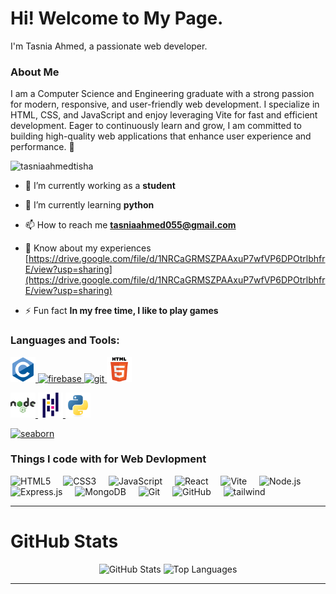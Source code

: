 <h1> Hi! Welcome to My Page.</h1>


<p> I'm Tasnia Ahmed, a passionate web developer.</p>

<h3>About Me</h3>
<p>I am a Computer Science and Engineering graduate with a strong passion for modern, responsive, and user-friendly web development. I specialize in HTML, CSS, and JavaScript and enjoy leveraging Vite for fast and efficient development. Eager to continuously learn and grow, I am committed to building high-quality web applications that enhance user experience and performance. 🚀</p>

<p align="left"> <img src="https://komarev.com/ghpvc/?username=tasniaahmedtisha&label=Profile%20views&color=0e75b6&style=flat" alt="tasniaahmedtisha" /> </p>

- 🔭 I’m currently working as a **student**

- 🌱 I’m currently learning **python**

- 📫 How to reach me **tasniaahmed055@gmail.com**

- 📄 Know about my experiences [https://drive.google.com/file/d/1NRCaGRMSZPAAxuP7wfVP6DPOtrlbhfrE/view?usp=sharing](https://drive.google.com/file/d/1NRCaGRMSZPAAxuP7wfVP6DPOtrlbhfrE/view?usp=sharing)

- ⚡ Fun fact **In my free time, I like to play games**

<h3 align="left">Languages and Tools:</h3>
<p align="left"> <a href="https://www.cprogramming.com/" target="_blank" rel="noreferrer"> <img src="https://raw.githubusercontent.com/devicons/devicon/master/icons/c/c-original.svg" alt="c" width="40" height="40"/> </a>
   <a href="https://firebase.google.com/" target="_blank" rel="noreferrer"> <img src="https://www.vectorlogo.zone/logos/firebase/firebase-icon.svg" alt="firebase" width="40" height="40"/> </a>
  <a href="https://git-scm.com/" target="_blank" rel="noreferrer"> <img src="https://www.vectorlogo.zone/logos/git-scm/git-scm-icon.svg" alt="git" width="40" height="40"/> </a>
  <a href="https://www.w3.org/html/" target="_blank" rel="noreferrer"> <img src="https://raw.githubusercontent.com/devicons/devicon/master/icons/html5/html5-original-wordmark.svg" alt="html5" width="40" height="40"/> </a>
 
  <a href="https://nodejs.org" target="_blank" rel="noreferrer"> <img src="https://raw.githubusercontent.com/devicons/devicon/master/icons/nodejs/nodejs-original-wordmark.svg" alt="nodejs" width="40" height="40"/> </a>
  <a href="https://pandas.pydata.org/" target="_blank" rel="noreferrer"> <img src="https://raw.githubusercontent.com/devicons/devicon/2ae2a900d2f041da66e950e4d48052658d850630/icons/pandas/pandas-original.svg" alt="pandas" width="40" height="40"/> </a> <a href="https://www.python.org" target="_blank" rel="noreferrer"> <img src="https://raw.githubusercontent.com/devicons/devicon/master/icons/python/python-original.svg" alt="python" width="40" height="40"/> </a> 
 
  <a href="https://seaborn.pydata.org/" target="_blank" rel="noreferrer"> <img src="https://seaborn.pydata.org/_images/logo-mark-lightbg.svg" alt="seaborn" width="40" height="40"/> </a>
   </p>

<h3>Things I code with for Web Devlopment</h3>

<div align="left">
  <img src="https://cdn.jsdelivr.net/gh/devicons/devicon/icons/html5/html5-original.svg" height="40" alt="HTML5" />
  <img width="12" />
  <img src="https://cdn.jsdelivr.net/gh/devicons/devicon/icons/css3/css3-original.svg" height="40" alt="CSS3" />
  <img width="12" />
  <img src="https://cdn.jsdelivr.net/gh/devicons/devicon/icons/javascript/javascript-original.svg" height="40" alt="JavaScript" />
  <img width="12" />
  <img src="https://cdn.jsdelivr.net/gh/devicons/devicon/icons/react/react-original.svg" height="40" alt="React" />
  <img width="12" />
  <img src="https://cdn.jsdelivr.net/gh/devicons/devicon/icons/vite/vite-original.svg" height="40" alt="Vite" />
  <img width="12" />
  <img src="https://cdn.jsdelivr.net/gh/devicons/devicon/icons/nodejs/nodejs-original.svg" height="40" alt="Node.js" />
  <img width="12" />
  <img src="https://cdn.jsdelivr.net/gh/devicons/devicon/icons/express/express-original.svg" height="40" alt="Express.js" />
  <img width="12" />
  <img src="https://cdn.jsdelivr.net/gh/devicons/devicon/icons/mongodb/mongodb-original.svg" height="40" alt="MongoDB" />
  <img width="12" />
  <img src="https://cdn.jsdelivr.net/gh/devicons/devicon/icons/git/git-original.svg" height="40" alt="Git" />
  <img width="12" />
  <img src="https://cdn.jsdelivr.net/gh/devicons/devicon/icons/github/github-original.svg" height="40" alt="GitHub" />
  <img width="12" />
  <img src="https://www.vectorlogo.zone/logos/tailwindcss/tailwindcss-icon.svg" alt="tailwind" width="40" height="40"/>
</div>


---
<h1>GitHub Stats</h1>

<div align="center">
  <img src="https://github-readme-stats.vercel.app/api?username=TasniaAhmedTisa&show_icons=true&theme=radical" height="150" alt="GitHub Stats" />
  <img src="https://github-readme-stats.vercel.app/api/top-langs/?username=TasniaAhmedTisa&layout=compact&theme=radical" height="150" alt="Top Languages" />
</div>

---
